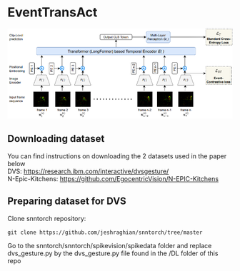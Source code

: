 # EventTransAct
![Example Image](images/Model.PNG)

## Downloading dataset  
You can find instructions on downloading the 2 datasets used in the paper below  
DVS: https://research.ibm.com/interactive/dvsgesture/  
N-Epic-Kitchens: https://github.com/EgocentricVision/N-EPIC-Kitchens  

## Preparing dataset for DVS  
Clone snntorch repository:  
```
git clone https://github.com/jeshraghian/snntorch/tree/master
```
Go to the snntorch/snntorch/spikevision/spikedata folder and replace dvs_gesture.py by the dvs_gesture.py file found in the /DL folder of this repo  

